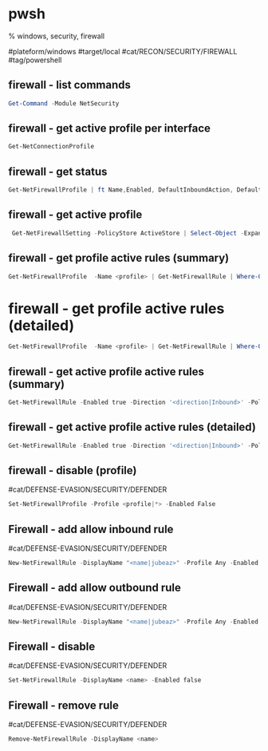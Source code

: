 
# pwsh
% windows, security, firewall

#plateform/windows #target/local #cat/RECON/SECURITY/FIREWALL #tag/powershell 

## firewall - list commands
```powershell
Get-Command -Module NetSecurity
```

## firewall - get active profile per interface
```powershell
Get-NetConnectionProfile
```

## firewall - get status
```powershell
Get-NetFirewallProfile | ft Name,Enabled, DefaultInboundAction, DefaultOutboundAction
```

## firewall - get active profile
```powershell
 Get-NetFirewallSetting -PolicyStore ActiveStore | Select-Object -ExpandProperty ActiveProfile
```

##  firewall -  get profile active rules (summary)
```powershell
Get-NetFirewallProfile  -Name <profile> | Get-NetFirewallRule | Where-Object {$_.Direction -eq "<direction|Inbound>" -And $_.Enabled -eq $True } |  Format-Table  -AutoSize -Property Name,DisplayName, Enabled, Direction , Action
```
#  firewall -  get profile active rules (detailed)
```powershell
Get-NetFirewallProfile  -Name <profile> | Get-NetFirewallRule | Where-Object {$_.Direction -eq "<direction|Inbound>" -And $_.Enabled -eq $True } | Format-Table -AutoSize -Property Name,DisplayName, @{Name='Protocol';Expression={($PSItem | Get-NetFirewallPortFilter).Protocol}}, @{Name='LocalPort';Expression={($PSItem | Get-NetFirewallPortFilter).LocalPort}},@{Name='RemotePort';Expression={($PSItem | Get-NetFirewallPortFilter).RemotePort}}, @{Name='RemoteAddress';Expression={($PSItem | Get-NetFirewallAddressFilter).RemoteAddress}},Action
```

##  firewall -  get active profile active rules (summary)
```powershell
Get-NetFirewallRule -Enabled true -Direction '<direction|Inbound>' -PolicyStore ActiveStore |  Format-Table -AutoSize -Property Profile, Name,DisplayName, Action
```

##  firewall -  get active profile active rules (detailed)
```powershell
Get-NetFirewallRule -Enabled true -Direction '<direction|Inbound>' -PolicyStore ActiveStore | Format-Table -AutoSize -Property Name,DisplayName, @{Name='Protocol';Expression={($PSItem | Get-NetFirewallPortFilter).Protocol}}, @{Name='LocalPort';Expression={($PSItem | Get-NetFirewallPortFilter).LocalPort}},@{Name='RemotePort';Expression={($PSItem | Get-NetFirewallPortFilter).RemotePort}}, @{Name='RemoteAddress';Expression={($PSItem | Get-NetFirewallAddressFilter).RemoteAddress}},Action
```

## firewall - disable (profile)
#cat/DEFENSE-EVASION/SECURITY/DEFENDER
```powershell
Set-NetFirewallProfile -Profile <profile|*> -Enabled False
```

## Firewall - add allow inbound rule
#cat/DEFENSE-EVASION/SECURITY/DEFENDER
```powershell
New-NetFirewallRule -DisplayName "<name|jubeaz>" -Profile Any -Enabled True -Direction Inbound -Action Allow -RemoteAddress <r_ip|Any> -Protocol <proto|TCP>  -LocalAddress <l_ip|Any> -LocalPort <port>  
```

## Firewall - add allow outbound rule
#cat/DEFENSE-EVASION/SECURITY/DEFENDER
```powershell
New-NetFirewallRule -DisplayName "<name|jubeaz>" -Profile Any -Enabled True -Direction Outbound -Action Allow -RemoteAddress <r_ip|Any> -LocalPort <port|Any> -Protocol <proto|TCP>  -LocalAddress <l_ip|Any>  
```

## Firewall - disable 
#cat/DEFENSE-EVASION/SECURITY/DEFENDER
```powershell
Set-NetFirewallRule -DisplayName <name> -Enabled false
```

## Firewall - remove rule
#cat/DEFENSE-EVASION/SECURITY/DEFENDER
```powershell
Remove-NetFirewallRule -DisplayName <name>
```


